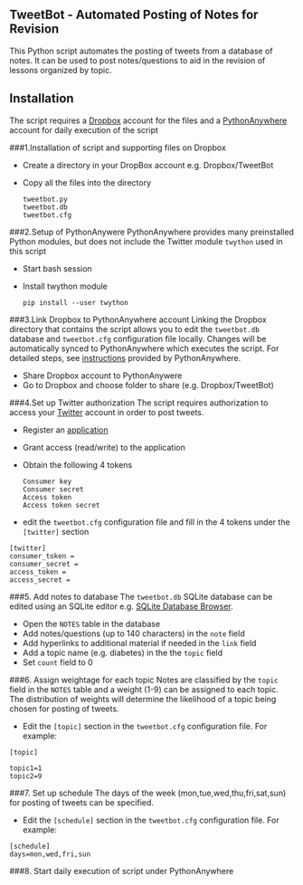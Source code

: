 ## TweetBot - Automated Posting of Notes for Revision
This Python script automates the posting of tweets from a database of notes. It can be used to post notes/questions to aid in the revision of lessons organized by topic.

## Installation
The script requires a [Dropbox](http://www.dropbox.com) account for the files and a [PythonAnywhere](http://www.pythonanywhere.com) account for daily execution of the script

###1.Installation of script and supporting files on Dropbox
- Create a directory in your DropBox account e.g. Dropbox/TweetBot
- Copy all the files into the directory
  
    `tweetbot.py`    
    `tweetbot.db`    
    `tweetbot.cfg`

###2.Setup of PythonAnywere
PythonAnywhere provides many preinstalled Python modules, but does not include the Twitter module `twython` used in this script

- Start bash session
- Install twython module

	`pip install --user twython`

###3.Link Dropbox to PythonAnywhere account
Linking the Dropbox directory that contains the script allows you to edit the `tweetbot.db` database and `tweetbot.cfg` configuration file locally. Changes will be automatically synced to PythonAnywhere which executes the script. For detailed steps, see [instructions](https://www.pythonanywhere.com/wiki/UsingDropbox) provided by PythonAnywhere.

- Share Dropbox account to PythonAnywere
- Go to Dropbox and choose folder to share (e.g. Dropbox/TweetBot)

###4.Set up Twitter authorization
The script requires authorization to access your [Twitter](http://twitter.com) account in order to post tweets.

- Register an [application](https://dev.twitter.com/apps)
- Grant access (read/write) to the application
- Obtain the following 4 tokens

    `Consumer key`    
	`Consumer secret`    
	`Access token`    
	`Access token secret`
   
    
- edit the `tweetbot.cfg` configuration file and fill in the 4 tokens under the `[twitter]` section
```
[twitter]
consumer_token = 
consumer_secret = 
access_token = 
access_secret = 
```

###5. Add notes to database
The `tweetbot.db` SQLite database can be edited using an SQLite editor e.g. [SQLite Database Browser](http://http://sourceforge.net/projects/sqlitebrowser/).

- Open the `NOTES` table in the database
- Add notes/questions (up to 140 characters) in the `note` field
- Add hyperlinks to additional material if needed in the `link` field
- Add a topic name (e.g. diabetes) in the the `topic` field
- Set `count` field to 0

###6. Assign weightage for each topic
Notes are classified by the `topic` field in the `NOTES` table and a weight (1-9) can be assigned to each topic. The distribution of weights will determine the likelihood of a topic being chosen for posting of tweets. 
- Edit the `[topic]` section in the `tweetbot.cfg` configuration file. For example:
```
[topic]

topic1=1    
topic2=9
```

###7. Set up schedule
The days of the week (mon,tue,wed,thu,fri,sat,sun) for posting of tweets can be specified.
- Edit the `[schedule]` section in the `tweetbot.cfg` configuration file. For example:
```
[schedule]    
days=mon,wed,fri,sun
```

###8. Start daily execution of script under PythonAnywhere
    














